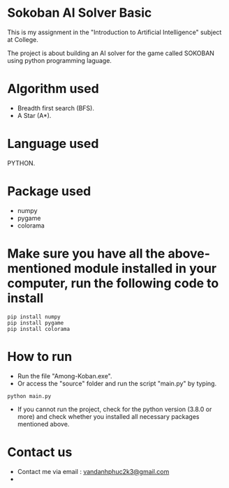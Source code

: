 # Sokoban AI Solver Basic
This is my assignment in the "Introduction to Artificial Intelligence" subject at College.

The project is about building an AI solver for the game called SOKOBAN using python programming laguage.
# Algorithm used
- Breadth first search (BFS).
- A Star (A*).
# Language used 
PYTHON.
# Package used
- numpy
- pygame
- colorama
# Make sure you have all the above-mentioned module installed in your computer, run the following code to install
```
pip install numpy
pip install pygame
pip install colorama
```
# How to run
- Run the file "Among-Koban.exe".
- Or access the "source" folder and run the script "main.py" by typing.
```
python main.py
```
- If you cannot run the project, check for the python version (3.8.0 or more) and check whether you installed all necessary packages mentioned above.
# Contact us
- Contact me via email : vandanhphuc2k3@gmail.com
- 
